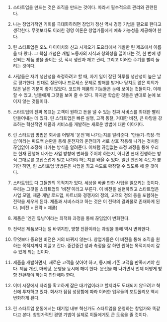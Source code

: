 1. 스타트업을 만드는 것은 조직을 만드는 것이다. 따라서 필수적으로 관리와 관련된다.

2. 나는 창업가적인 기회를 극대화하려면 창업가 정신 역시 경영 기법을 필요로 한다고 생각한다. 무엇보다도 이러한 경영 이론은 창업가들에게 예측 가능성을 제공해야 한다.

3. 린 스타트업은 오노 다이이치와 신고 시게오가 도요타에서 개발한 린 제조에서 이름을 따 왔다. 그 핵심 개념은 개별 노동자의 지식과 창의성을 끌어내는 것, 한 번에 생산되는 제품 양을 줄이는 것, 적시 생산과 재고 관리, 그리고 이러한 주기를 빨리 돌리는 것이다.

4. 사람들은 자기 생산성을 측정하려고 할 때, 자기 일이 잘된 하루를 생산성이 높은 날로 평가한다. 반대로 질문이나 프로세스 문제로 방해를 받거나 당치도 않은 회의가 많은 날은 기분이 좋지 않았다. 코드와 제품의 기능들은 눈에 보이는 것들이다. 이해할 수 있고, 남들에게 그것을 보여 줄 수 있다. 하지만 학습한 것들은 반대로 눈에 보이지 않는 것들이다.

5. 스타트업의 진짜 목표는 고객이 원하고 돈을 낼 수 있는 진짜 서비스를 최대한 빨리 만들어내는 데 있다. 린 스타트업은 빠른 실행, 고객 통찰, 거대한 비전, 큰 야망을 강조하는 혁신적인 제품과 서비스를 개발하는 새로운 방법에 대한 이야기다.

6. 린 스타트업 방법은 회사를 어떻게 '운전'해 나가는지를 알려준다. '만들기-측정-학습'이라는 피드백 순환을 통해 운전자와 운전대가 서로 상호 작용해 나가는 것처럼 끊임없이 조정해 나가는 방식을 알려준다. 이처럼 끊임없는 조정 과정을 통해 우리는 현재 진행해 나가는 사업 방향에 변화를 주어야 하는지, 아니면 현재 진행하는 방식 그대로를 고집스럽게 밀고 나가야 하는지를 배울 수 있다. 일단 엔진에 속도가 붙기만 하면, 린 스타트업 방법론은 사업을 최고 속도로 확장할 수 있도록 해 줄 것이다.

7. 스타트업도 다 그들만의 목적지가 있다. 세상을 바꿀 만한 사업을 일으키는 것이다. 우리는 그것을 스타트업의 '비전'이라고 부른다. 이 비전을 실현하려고 스타트업은 사업 모델, 제품 개발 로드맵, 파트너와 경쟁자의 정의, 고객의 정의 등을 포함하는 전략을 세우게 된다. 제품과 서비스라고 하는 것은 이 전략의 결과물로 존재하게 된다. (비전 > 전략 > 제품)

8. 제품은 '엔진 튜닝'이라는 최적화 과정을 통해 끊임없이 변화한다.

9. 전략은 제품보다는 덜 바뀌지만, 방향 전환이라는 과정을 통해 역시 변화한다.

10. 무엇보다 중요한 비전은 거의 바뀌지 않는다. 창업가들은 이 비전을 통해 조직을 원하는 목적지까지 이끌고 간다. 중간중간 성과 측정을 잘 하면 원하는 목적지까지 갈 수 있게 되는 것이다.

11. 제품을 개발하면서, 새로운 고객을 찾아야 하고, 동시에 기존 고객을 만족시켜야 한다. 제품 개선, 마케팅, 운영을 동시에 해야 한다. 운전을 해 나가면서 언제 어떻게 방향 전환해야 하는지 판단해야 한다.

12. 이미 시장에서 자리를 확고하게 잡은 대기업이라고 할지라도 도태되지 않으려고 혁신에 투자하고 있다. 회사가 점점 성장함에 따라 이러한 업무들의 포트폴리오 역시 변화하게 된다.

13. 린 스타트업 운동에서는 대기업 내부 혁신가도 스타트업을 운영하는 창업가와 똑같다고 본다. 창업가적인 경영 기법이 실제로 이들에게도 큰 도움을 줄 것이다.
